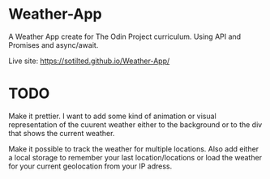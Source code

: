 # Weather-App
A Weather App create for The Odin Project curriculum. Using API and Promises and async/await.

Live site: https://sotilted.github.io/Weather-App/

# TODO
Make it prettier. I want to add some kind of animation or visual representation of the cuurent weather either to the background or to the div that shows the current weather.

Make it possible to track the weather for multiple locations.
Also add either a local storage to remember your last location/locations or load the weather for your current geolocation from your IP adress.
